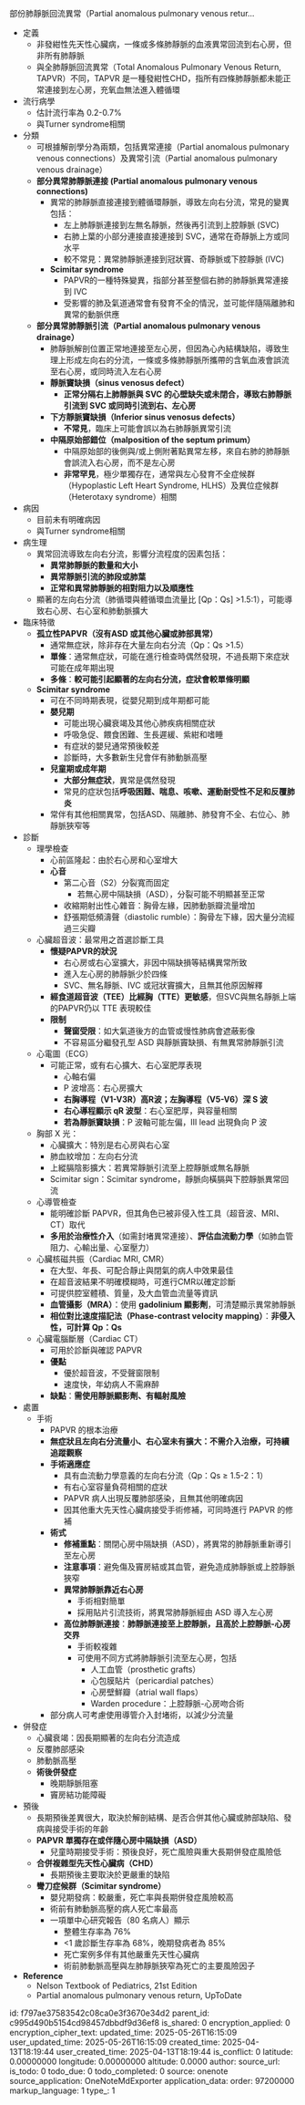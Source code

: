 部份肺靜脈回流異常（Partial anomalous pulmonary venous retur...

- 定義
  - 非發紺性先天性心臟病，一條或多條肺靜脈的血液異常回流到右心房，但非所有肺靜脈
  - 與全肺靜脈回流異常（Total Anomalous Pulmonary Venous Return, TAPVR）不同，TAPVR 是一種發紺性CHD，指所有四條肺靜脈都未能正常連接到左心房，充氧血無法進入體循環
- 流行病學
  - 估計流行率為 0.2-0.7%
  - 與Turner syndrome相關
- 分類
  - 可根據解剖學分為兩類，包括異常連接（Partial anomalous pulmonary venous connections）及異常引流（Partial anomalous pulmonary venous drainage）
  - **部分異常肺靜脈連接 (Partial anomalous pulmonary venous connections)**
    - 異常的肺靜脈直接連接到體循環靜脈，導致左向右分流，常見的變異包括：
      - 左上肺靜脈連接到左無名靜脈，然後再引流到上腔靜脈 (SVC)
      - 右肺上葉的小部分連接直接連接到 SVC，通常在奇靜脈上方或同水平
      - 較不常見：異常肺靜脈連接到冠狀竇、奇靜脈或下腔靜脈 (IVC)
    - **Scimitar syndrome**
      - PAPVR的一種特殊變異，指部分甚至整個右肺的肺靜脈異常連接到 IVC
      - 受影響的肺及氣道通常會有發育不全的情況，並可能伴隨隔離肺和異常的動脈供應
  - **部分異常肺靜脈引流（Partial anomalous pulmonary venous drainage）**
    - 肺靜脈解剖位置正常地連接至左心房，但因為心內結構缺陷，導致生理上形成左向右的分流，一條或多條肺靜脈所攜帶的含氧血液會誤流至右心房，或同時流入左右心房
    - **靜脈竇缺損（sinus venosus defect）**
      - **正常分隔右上肺靜脈與 SVC 的心壁缺失或未閉合，導致右肺靜脈引流到 SVC 或同時引流到右、左心房**
    - **下方靜脈竇缺損（Inferior sinus venosus defects）**
      - **不常見**，臨床上可能會誤以為右肺靜脈異常引流
    - **中隔原始部錯位（malposition of the septum primum）**
      - 中隔原始部的後側與/或上側附著點異常左移，來自右肺的肺靜脈會誤流入右心房，而不是左心房
      - **非常罕見**，極少單獨存在，通常與左心發育不全症候群（Hypoplastic Left Heart Syndrome, HLHS）及異位症候群（Heterotaxy syndrome）相關
- 病因
  - 目前未有明確病因
  - 與Turner syndrome相關
- 病生理
  - 異常回流導致左向右分流，影響分流程度的因素包括：
    - **異常肺靜脈的數量和大小**
    - **異常靜脈引流的肺段或肺葉**
    - **正常和異常肺靜脈的相對阻力以及順應性**
  - 顯著的左向右分流（肺循環與體循環血流量比 \[Qp：Qs\] \>1.5:1），可能導致右心房、右心室和肺動脈擴大
- 臨床特徵
  - **孤立性PAPVR（沒有ASD 或其他心臟或肺部異常）**
    - 通常無症狀，除非存在大量左向右分流（Qp：Qs \>1.5）
    - **單條**：通常無症狀，可能在進行檢查時偶然發現，不過長期下來症狀可能在成年期出現
    - **多條**：**較可能引起顯著的左向右分流，症狀會較單條明顯**
  - **Scimitar syndrome**
    - 可在不同時期表現，從嬰兒期到成年期都可能
    - **嬰兒期**
      - 可能出現心臟衰竭及其他心肺疾病相關症狀
      - 呼吸急促、餵食困難、生長遲緩、紫紺和嗜睡
      - 有症狀的嬰兒通常預後較差
      - 診斷時，大多數新生兒會伴有肺動脈高壓
    - **兒童期或成年期**
      - **大部分無症狀**，異常是偶然發現
      - 常見的症狀包括**呼吸困難、喘息、咳嗽、運動耐受性不足和反覆肺炎**
    - 常伴有其他相關異常，包括ASD、隔離肺、肺發育不全、右位心、肺靜脈狹窄等
- 診斷
  - 理學檢查
    - 心前區隆起：由於右心房和心室增大
    - **心音**
      - 第二心音（S2）分裂寬而固定
        - 若無心房中隔缺損（ASD），分裂可能不明顯甚至正常
      - 收縮期射出性心雜音：胸骨左緣，因肺動脈瓣流量增加
      - 舒張期低頻濤聲（diastolic rumble）：胸骨左下緣，因大量分流經過三尖瓣
  - 心臟超音波：最常用之首選診斷工具
    - **懷疑PAPVR的狀況**
      - 右心房或右心室擴大，非因中隔缺損等結構異常所致
      - 進入左心房的肺靜脈少於四條
      - SVC、無名靜脈、IVC 或冠狀竇擴大，且無其他原因解釋
    - **經食道超音波（TEE）比經胸（TTE）更敏感**，但SVC與無名靜脈上端的PAPVR仍以 TTE 表現較佳
    - **限制**
      - **聲窗受限**：如大氣道後方的血管或慢性肺病會遮蔽影像
      - 不容易區分繼發孔型 ASD 與靜脈竇缺損、有無異常肺靜脈引流
  - 心電圖（ECG）
    - 可能正常，或有右心擴大、右心室肥厚表現
      - 心軸右偏
      - P 波增高：右心房擴大
      - **右胸導程（V1-V3R）高R波；左胸導程（V5-V6）深 S 波**
      - **右心導程顯示 qR 波型**：右心室肥厚，與容量相關
      - **若為靜脈竇缺損**：P 波軸可能左偏，III lead 出現負向 P 波
  - 胸部 X 光：
    - 心臟擴大：特別是右心房與右心室
    - 肺血紋增加：左向右分流
    - 上縱膈陰影擴大：若異常靜脈引流至上腔靜脈或無名靜脈
    - Scimitar sign：Scimitar syndrome，靜脈向橫膈與下腔靜脈異常回流
  - 心導管檢查
    - 能明確診斷 PAPVR，但其角色已被非侵入性工具（超音波、MRI、CT）取代
    - **多用於治療性介入**（如需封堵異常連接）、**評估血流動力學**（如肺血管阻力、心輸出量、心室壓力）
  - 心臟核磁共振（Cardiac MRI, CMR）
    - 在大型、年長、可配合靜止與閉氣的病人中效果最佳
    - 在超音波結果不明確模糊時，可進行CMR以確定診斷
    - 可提供腔室體積、質量，及大血管血流量等資訊
    - **血管攝影（MRA）**：使用 **gadolinium 顯影劑**，可清楚顯示異常肺靜脈
    - **相位對比速度描記法（Phase-contrast velocity mapping）**：**非侵入性，可計算 Qp：Qs**
  - 心臟電腦斷層（Cardiac CT）
    - 可用於診斷與確認 PAPVR
    - **優點**
      - 優於超音波，不受聲窗限制
      - 速度快，年幼病人不需麻醉
    - **缺點**：**需使用靜脈顯影劑、有輻射風險**
- 處置
  - 手術
    - PAPVR 的根本治療
    - **無症狀且左向右分流量小、右心室未有擴大：不需介入治療，可持續追蹤觀察**
    - **手術適應症**
      - 具有血流動力學意義的左向右分流（Qp：Qs ≥ 1.5-2：1）
      - 有右心室容量負荷相關的症狀
      - PAPVR 病人出現反覆肺部感染，且無其他明確病因
      - 因其他重大先天性心臟病接受手術修補，可同時進行 PAPVR 的修補
    - **術式**
      - **修補重點**：關閉心房中隔缺損（ASD），將異常的肺靜脈重新導引至左心房
      - **注意事項**：避免傷及竇房結或其血管，避免造成肺靜脈或上腔靜脈狹窄
      - **異常肺靜脈靠近右心房**
        - 手術相對簡單
        - 採用貼片引流技術，將異常肺靜脈經由 ASD 導入左心房
      - **高位肺靜脈連接**：**肺靜脈連接至上腔靜脈，且高於上腔靜脈-心房交界**
        - 手術較複雜
        - 可使用不同方式將肺靜脈引流至左心房，包括
          - 人工血管（prosthetic grafts）
          - 心包膜貼片（pericardial patches）
          - 心房壁鮮瓣（atrial wall flaps）
          - Warden procedure：上腔靜脈-心房吻合術
    - 部分病人可考慮使用導管介入封堵術，以減少分流量
- 併發症
  - 心臟衰竭：因長期顯著的左向右分流造成
  - 反覆肺部感染
  - 肺動脈高壓
  - **術後併發症**
    - 晚期靜脈阻塞
    - 竇房結功能障礙
- 預後
  - 長期預後差異很大，取決於解剖結構、是否合併其他心臟或肺部缺陷、發病與接受手術的年齡
  - **PAPVR 單獨存在或伴隨心房中隔缺損（ASD）**
    - 兒童時期接受手術：預後良好，死亡風險與重大長期併發症風險低
  - **合併複雜型先天性心臟病（CHD）**
    - 長期預後主要取決於更嚴重的缺陷
  - **彎刀症候群（Scimitar syndrome）**
    - 嬰兒期發病：較嚴重，死亡率與長期併發症風險較高
    - 術前有肺動脈高壓的病人死亡率最高
    - 一項單中心研究報告（80 名病人）顯示
      - 整體生存率為 76%
      - \<1 歲診斷生存率為 68%，晚期發病者為 85%
      - 死亡案例多伴有其他嚴重先天性心臟病
      - 術前肺動脈高壓與左肺靜脈狹窄為死亡的主要風險因子
- **Reference**
  - Nelson Textbook of Pediatrics, 21st Edition
  - Partial anomalous pulmonary venous return, UpToDate



id: f797ae37583542c08ca0e3f3670e34d2
parent_id: c995d490b5154cd98457dbbdf9d36ef8
is_shared: 0
encryption_applied: 0
encryption_cipher_text: 
updated_time: 2025-05-26T16:15:09
user_updated_time: 2025-05-26T16:15:09
created_time: 2025-04-13T18:19:44
user_created_time: 2025-04-13T18:19:44
is_conflict: 0
latitude: 0.00000000
longitude: 0.00000000
altitude: 0.0000
author: 
source_url: 
is_todo: 0
todo_due: 0
todo_completed: 0
source: onenote
source_application: OneNoteMdExporter
application_data: 
order: 97200000
markup_language: 1
type_: 1